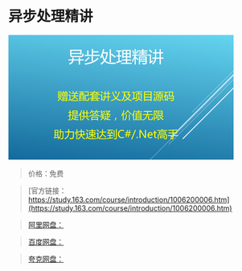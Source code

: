 # 异步处理精讲

![img](../../../assets/study163/free/92a2bf0c-f2d5-4990-b2dd-04d9ea1a2e18.png)

> 价格：免费

> [官方链接：https://study.163.com/course/introduction/1006200006.htm](https://study.163.com/course/introduction/1006200006.htm)

> [阿里网盘：]()

> [百度网盘：]()

> [夸克网盘：]()
